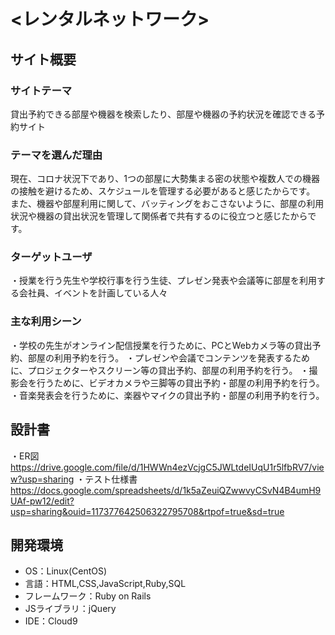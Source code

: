 # <レンタルネットワーク>

## サイト概要
### サイトテーマ
貸出予約できる部屋や機器を検索したり、部屋や機器の予約状況を確認できる予約サイト

### テーマを選んだ理由
現在、コロナ状況下であり、1つの部屋に大勢集まる密の状態や複数人での機器の接触を避けるため、スケジュールを管理する必要があると感じたからです。
また、機器や部屋利用に関して、バッティングをおこさないように、部屋の利用状況や機器の貸出状況を管理して関係者で共有するのに役立つと感じたからです。

### ターゲットユーザ
・授業を行う先生や学校行事を行う生徒、プレゼン発表や会議等に部屋を利用する会社員、イベントを計画している人々

### 主な利用シーン
・学校の先生がオンライン配信授業を行うために、PCとWebカメラ等の貸出予約、部屋の利用予約を行う。
・プレゼンや会議でコンテンツを発表するために、プロジェクターやスクリーン等の貸出予約、部屋の利用予約を行う。
・撮影会を行うために、ビデオカメラや三脚等の貸出予約・部屋の利用予約を行う。
・音楽発表会を行うために、楽器やマイクの貸出予約・部屋の利用予約を行う。

## 設計書
・ER図
https://drive.google.com/file/d/1HWWn4ezVcjgC5JWLtdeIUqU1r5lfbRV7/view?usp=sharing
・テスト仕様書
https://docs.google.com/spreadsheets/d/1k5aZeuiQZwwvyCSvN4B4umH9UAf-pw12/edit?usp=sharing&ouid=117377642506322795708&rtpof=true&sd=true


## 開発環境
- OS：Linux(CentOS)
- 言語：HTML,CSS,JavaScript,Ruby,SQL
- フレームワーク：Ruby on Rails
- JSライブラリ：jQuery
- IDE：Cloud9

